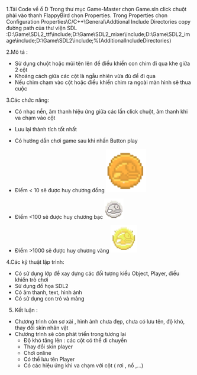 1.Tải Code về ổ D
Trong thư mục Game-Master chọn Game.sln
click chuột phải vào thanh FlappyBird chọn Properties. Trong Properties chọn  Configuration Properties\C/C++\General\Addtional Include Directories copy đường path của thư viện SDL :D:\Game\SDL2_ttf\include;D:\Game\SDL2_mixer\include;D:\Game\SDL2_image\include;D:\Game\SDL2\include;%(AdditionalIncludeDirectories)

2.Mô tả :
- Sử dụng chuột hoặc mũi tên lên để điểu khiển con chim đi qua khe giữa 2 cột
- Khoảng cách giữa các cột là ngẫu nhiên vừa đủ để đi qua
- Nếu chim chạm vào cột hoặc điều khiển chim ra ngoài màn hình sẽ thua cuộc


3.Các chức năng:
- Có nhạc nền, âm thanh hiệu ứng giữa các lần click chuột, âm thanh khi va chạm vào cột
- Lưu lại thành tích tốt nhất
- Có hướng dẫn chơi game sau khi nhấn Button play
- Điểm < 10 sẽ được huy chương đồng ![](FlappyBird/Image/BronzeMedal.png)

- Điểm <100 sẽ được huy chương bạc ![](FlappyBird/Image/SilverMedal.png)

- Điểm >1000 sẽ được huy chương vàng ![](FlappyBird/Image/GoldMedal.png)


4.Các kỹ thuật lập trình:
- Có sử dụng lớp để xay dựng các đối tượng kiểu Object, Player, điều khiển trò chơi
- Sử dụng đồ họa SDL2
- Có âm thanh, text, hình ảnh
- Có sử dụng con trỏ và mảng


5. Kết luận :
- Chương trình còn sơ xài , hình ảnh chưa đẹp, chưa có lưu tên, độ khó, thay đổi skin nhân vật
- Chương trình sẽ còn phát triển trong tương lai
  + Độ khó tăng lên : các cột có thể di chuyển
  + Thay đổi skin player
  + Chơi online
  + Có thể lưu tên Player
  + Có các hiệu ứng khi va chạm với cột ( rơi , nổ ,...)
